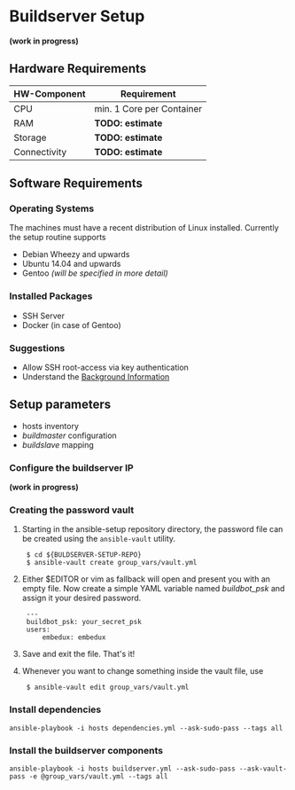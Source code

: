 # Buildserver Setup
**(work in progress)**

## Hardware Requirements

HW-Component | Requirement
--- | ---
CPU | min. 1 Core per Container
RAM | **TODO: estimate**
Storage | **TODO: estimate**
Connectivity | **TODO: estimate**


## Software Requirements
### Operating Systems
The machines must have a recent distribution of Linux installed.
Currently the setup routine supports
* Debian Wheezy and upwards
* Ubuntu 14.04 and upwards
* Gentoo *(will be specified in more detail)*

### Installed Packages
* SSH Server
* Docker (in case of Gentoo)

### Suggestions
* Allow SSH root-access via key authentication
* Understand the [Background Information](../background/background.md)

## Setup parameters
* hosts inventory
* *buildmaster* configuration
* *buildslave* mapping


### Configure the buildserver IP
**(work in progress)**


### Creating the password vault

1. Starting in the ansible-setup repository directory, the password file can be
   created using the ```ansible-vault``` utility.

        $ cd ${BULDSERVER-SETUP-REPO}
        $ ansible-vault create group_vars/vault.yml

1. Either $EDITOR or vim as fallback will open and present you with an empty
   file. Now create a simple YAML variable named *buildbot_psk* and assign it
   your desired password.

        ---
        buildbot_psk: your_secret_psk
        users:
            embedux: embedux

1. Save and exit the file. That's it!
1. Whenever you want to change something inside the vault file, use

        $ ansible-vault edit group_vars/vault.yml

### Install dependencies


```
ansible-playbook -i hosts dependencies.yml --ask-sudo-pass --tags all 
```

### Install the buildserver components

```
ansible-playbook -i hosts buildserver.yml --ask-sudo-pass --ask-vault-pass -e @group_vars/vault.yml --tags all
```

